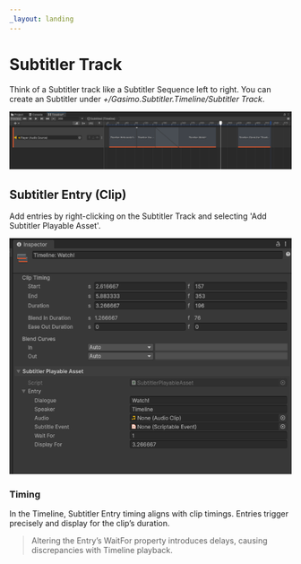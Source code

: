 ```yaml
---
_layout: landing
---
```


# Subtitler Track
Think of a Subtitler track like a Subtitler Sequence left to right. You can create an Subtitler under *+/Gasimo.Subtitler.Timeline/Subtitler Track*.

![Track](../images/Screens/TimelineTrack.PNG)


## Subtitler Entry (Clip)
Add entries by right-clicking on the Subtitler Track and selecting 'Add Subtitler Playable Asset'.

![](../images/Screens/TimelineClip.PNG)

### Timing
In the Timeline, Subtitler Entry timing aligns with clip timings. Entries trigger precisely and display for the clip’s duration. 
> Altering the Entry’s WaitFor property introduces delays, causing discrepancies with Timeline playback.